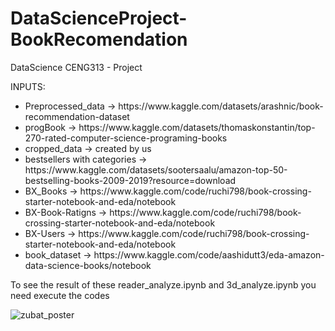# DataScienceProject-BookRecomendation
DataScience CENG313 - Project
<p>INPUTS: </p>
<ul>
  <li>Preprocessed_data -> https://www.kaggle.com/datasets/arashnic/book-recommendation-dataset</li>
  <li>progBook -> https://www.kaggle.com/datasets/thomaskonstantin/top-270-rated-computer-science-programing-books</li>
  <li>cropped_data -> created by us </li>
  <li>bestsellers with categories -> https://www.kaggle.com/datasets/sootersaalu/amazon-top-50-bestselling-books-2009-2019?resource=download</li>
  <li>BX_Books -> https://www.kaggle.com/code/ruchi798/book-crossing-starter-notebook-and-eda/notebook</li>
  <li>BX-Book-Ratigns -> https://www.kaggle.com/code/ruchi798/book-crossing-starter-notebook-and-eda/notebook</li>
  <li>BX-Users -> https://www.kaggle.com/code/ruchi798/book-crossing-starter-notebook-and-eda/notebook</li>
  <li>book_dataset -> https://www.kaggle.com/code/aashidutt3/eda-amazon-data-science-books/notebook </li>
</ul>

<p>To see the result of these reader_analyze.ipynb and 3d_analyze.ipynb you need execute the codes</p>

![zubat_poster](https://user-images.githubusercontent.com/74828364/210616125-b0516aed-0fc7-4ff6-a5ee-cf061c76f0bd.jpg)
